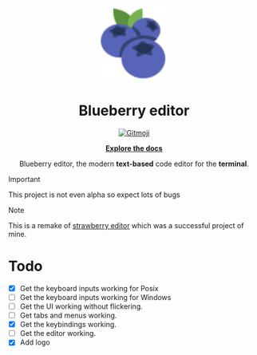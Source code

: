 <p align="center">
    <img src="./assets/blueberry.svg" alt="blueberry editor" width="150"/>
</p>
<h1 align="center">Blueberry editor</h1>

<p align="center">
<a href="https://gitmoji.dev">
  <img
    src="https://img.shields.io/badge/gitmoji-%20😜%20😍-FFDD67.svg?style=flat-square"
    alt="Gitmoji"
  />
</a>
</p>

<p align="center"><a href="./docs/"><b>Explore the docs</b></a></p>

<p align="center">Blueberry editor, the modern <b>text-based</b> code editor for the <b>terminal</b>.</p>

> [!IMPORTANT]  
> This project is not even alpha so expect lots of bugs

> [!NOTE]  
> This is a remake of [strawberry editor](https://github.com/Mani4D46/strawberry-editor) which was a successful project of mine.

# Todo
- [x] Get the keyboard inputs working for Posix
- [ ] Get the keyboard inputs working for Windows
- [ ] Get the UI working without flickering.
- [ ] Get tabs and menus working.
- [x] Get the keybindings working.
- [ ] Get the editor working.
- [x] Add logo
